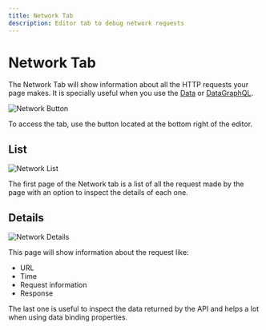 ```yaml
---
title: Network Tab
description: Editor tab to debug network requests
---
```

# Network Tab

The Network Tab will show information about all the HTTP requests your page makes. It is specially useful when you use the [Data](../components/data) or [DataGraphQL](components/data-graphql).

![Network Button](assets/network-button.png)

To access the tab, use the button located at the bottom right of the editor.

## List

![Network List](assets/network-list.png)

The first page of the Network tab is a list of all the request made by the page with an option to inspect the details of each one.

## Details

![Network Details](assets/network-detail.png)

This page will show information about the request like:

- URL
- Time
- Request information
- Response

The last one is useful to inspect the data returned by the API and helps a lot when using data binding properties.